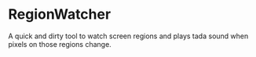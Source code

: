 # RegionWatcher

A quick and dirty tool to watch screen regions and plays tada sound when pixels on those regions change.
